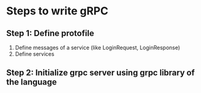 # Steps to write gRPC
## Step 1: Define protofile
1. Define messages of a service (like LoginRequest, LoginResponse)
2. Define services 

## Step 2: Initialize grpc server using grpc library of the language